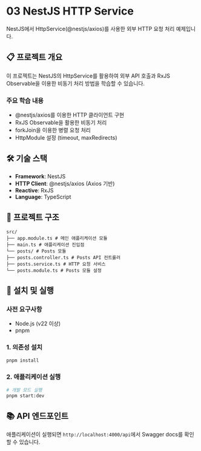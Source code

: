 # 03 NestJS HTTP Service

NestJS에서 HttpService(@nestjs/axios)를 사용한 외부 HTTP 요청 처리 예제입니다.

## 📋 프로젝트 개요

이 프로젝트는 NestJS의 HttpService를 활용하여 외부 API 호출과 RxJS Observable을 이용한 비동기 처리 방법을 학습할 수 있습니다.

### 주요 학습 내용

- @nestjs/axios를 이용한 HTTP 클라이언트 구현
- RxJS Observable을 활용한 비동기 처리
- forkJoin을 이용한 병렬 요청 처리
- HttpModule 설정 (timeout, maxRedirects)

## 🛠️ 기술 스택

- **Framework**: NestJS
- **HTTP Client**: @nestjs/axios (Axios 기반)
- **Reactive**: RxJS
- **Language**: TypeScript

## 📁 프로젝트 구조

```
src/
├── app.module.ts # 메인 애플리케이션 모듈
├── main.ts # 애플리케이션 진입점
└── posts/ # Posts 모듈
├── posts.controller.ts # Posts API 컨트롤러
├── posts.service.ts # HTTP 요청 서비스
└── posts.module.ts # Posts 모듈 설정
```

## 🚀 설치 및 실행

### 사전 요구사항

- Node.js (v22 이상)
- pnpm

### 1. 의존성 설치

```bash
pnpm install
```

### 2. 애플리케이션 실행

```bash
# 개발 모드 실행
pnpm start:dev
```

## 📚 API 엔드포인트

애플리케이션이 실행되면 `http://localhost:4000/api`에서 Swagger docs를 확인할 수 있습니다.
